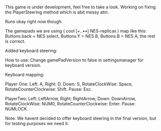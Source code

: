 This game is under development, feel free to take a look. Working on fixing the PlayerSteering method which is abit messy atm. 

Runs okay right now though.

The gamepads we are using ( cool [+..••] NES-replicas ) map like this: Buttons.back = NES select, Buttons.Y = NES B, Buttons.B = NES A, the rest is correct.

Added keyboard steering:

How to use: Change gamePadVersion to false in settingsmanager for keyboard version.

Keyboard mapping: 

Player One:
Left: A, Right: D, Down: S, RotateClockWise: Space, RotateCounterClockwise: Shift. Pause: Esc.

PlayerTwo:
Left: LeftArrow, Right: RightArrow, Down: DownArrow, RotateClockWise: NUM0, RotateCounterClockwise: Enter. 
Pause: NUMLOCK.

Note: We havent decided to offer keyboard steering in the final version, but for testing purposes we need it.
